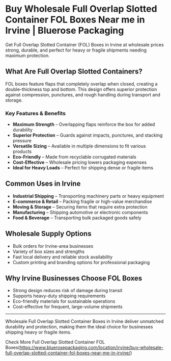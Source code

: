 # Buy Wholesale Full Overlap Slotted Container FOL Boxes Near me in Irvine | Bluerose Packaging

Get Full Overlap Slotted Container (FOL) Boxes in Irvine at wholesale prices strong, durable, and perfect for heavy or fragile shipments needing maximum protection.

## What Are Full Overlap Slotted Containers?

FOL boxes feature flaps that completely overlap when closed, creating a double-thickness top and bottom. This design offers superior protection against compression, punctures, and rough handling during transport and storage.

### Key Features & Benefits

- **Maximum Strength** – Overlapping flaps reinforce the box for added durability  
- **Superior Protection** – Guards against impacts, punctures, and stacking pressure  
- **Versatile Sizing** – Available in multiple dimensions to fit various products  
- **Eco-Friendly** – Made from recyclable corrugated materials  
- **Cost-Effective** – Wholesale pricing lowers packaging expenses  
- **Ideal for Heavy Loads** – Perfect for shipping dense or fragile items  

## Common Uses in Irvine

- **Industrial Shipping** – Transporting machinery parts or heavy equipment  
- **E-commerce & Retail** – Packing fragile or high-value merchandise  
- **Moving & Storage** – Securing items that require extra protection  
- **Manufacturing** – Shipping automotive or electronic components  
- **Food & Beverage** – Transporting bulk packaged goods safely  

## Wholesale Supply Options

- Bulk orders for Irvine-area businesses  
- Variety of box sizes and strengths  
- Fast local delivery and reliable stock availability  
- Custom printing and branding options for professional packaging  

## Why Irvine Businesses Choose FOL Boxes

- Strong design reduces risk of damage during transit  
- Supports heavy-duty shipping requirements  
- Eco-friendly materials for sustainable operations  
- Cost-effective for frequent, large-volume shipments  

---

Wholesale Full Overlap Slotted Container Boxes in Irvine deliver unmatched durability and protection, making them the ideal choice for businesses shipping heavy or fragile items.

Check More Full Overlap Slotted Container FOL Boxes(https://www.bluerosepackaging.com/location/irvine/buy-wholesale-full-overlap-slotted-container-fol-boxes-near-me-in-irvine/) 
